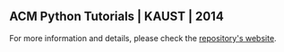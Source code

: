 ## ACM Python Tutorials | KAUST | 2014
For more information and details, please check the [repository's website](http://mar-one.github.io/ACM-Python-Tutorials-KAUST-2014/).


